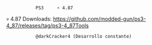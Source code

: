                PS3     ⚡ 4.87 
💀 4.87 Downloads: https://github.com/modded-gun/ps3-4_87/releases/tag/ps3-4_87Tools 

               @darkCracker4 (Desarrollo constante) 
               
